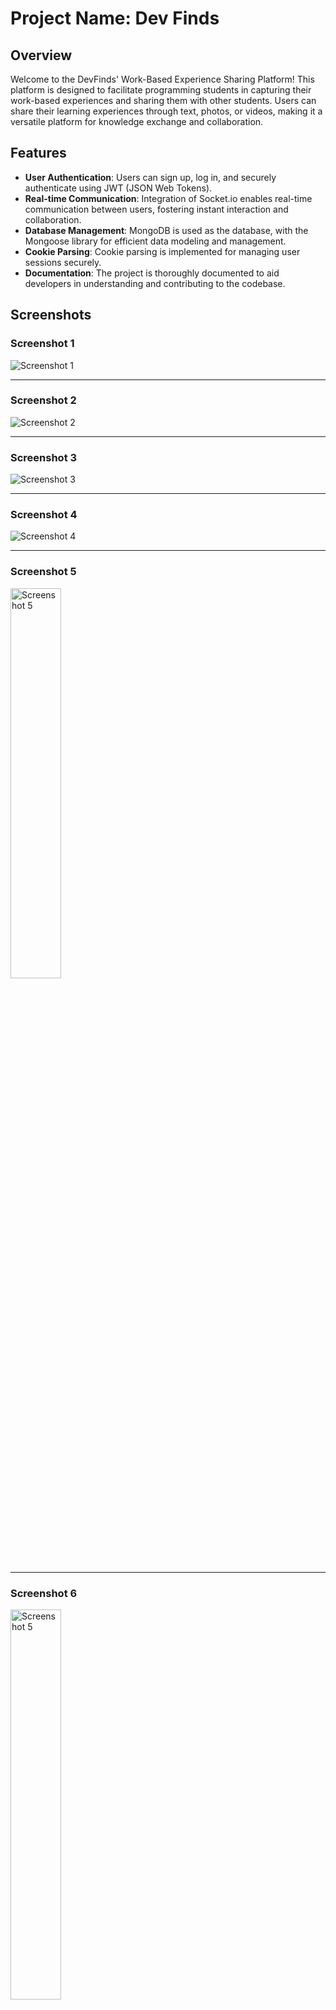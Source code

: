 # Project Name: Dev Finds

## Overview

Welcome to the DevFinds' Work-Based Experience Sharing Platform! This platform is designed to facilitate programming students in capturing their work-based experiences and sharing them with other students. Users can share their learning experiences through text, photos, or videos, making it a versatile platform for knowledge exchange and collaboration.

## Features

-   **User Authentication**: Users can sign up, log in, and securely authenticate using JWT (JSON Web Tokens).
-   **Real-time Communication**: Integration of Socket.io enables real-time communication between users, fostering instant interaction and collaboration.
-   **Database Management**: MongoDB is used as the database, with the Mongoose library for efficient data modeling and management.
-   **Cookie Parsing**: Cookie parsing is implemented for managing user sessions securely.
-   **Documentation**: The project is thoroughly documented to aid developers in understanding and contributing to the codebase.

## Screenshots

### Screenshot 1
![Screenshot 1](/client/s1.png)

---

### Screenshot 2
![Screenshot 2](/client/s2.png)

---

### Screenshot 3
![Screenshot 3](/client/s3.png)

---

### Screenshot 4
![Screenshot 4](/client/s4.png)

---

### Screenshot 5
<img src="/client/s5.jpg" alt="Screenshot 5" width="40%" height="40%">

---

### Screenshot 6
<img src="/client/s6.jpg" alt="Screenshot 5" width="40%" height="40%">





# Technologies Used

## Backend Technologies
- **Express.js**: Node.js framework for building efficient and scalable web applications.
- **Node.js**: Server-side JavaScript runtime environment for executing JavaScript code.
- **JWT (JSON Web Tokens)**: Secure method for transmitting information between parties as JSON objects.
- **Socket.io**: Library for real-time web applications, facilitating bidirectional communication between web clients and servers.
- **MongoDB**: NoSQL database used for storing and managing application data.
- **Mongoose**: MongoDB object modeling tool designed to work in an asynchronous environment.
- **Cookie Parser**: Middleware for parsing HTTP request cookies, facilitating session management.
- **Firebase**: Platform offering various services like real-time database, authentication, hosting, and more, facilitating rapid development of web and mobile applications.
- **Google OAuth**: Authentication mechanism allowing users to log in to applications using their Google account credentials.
- **REST APIs**: Architectural style for designing networked applications, enabling interaction between client and server through stateless communication over HTTP.

## Frontend Technologies
- **React**: JavaScript library for building user interfaces, allowing for the creation of dynamic and interactive UI components.
- **Material-UI (MUI)**: React component library implementing Google's Material Design, providing pre-designed UI components for building visually appealing and consistent user interfaces.
- **Tailwind CSS**: Utility-first CSS framework for building custom designs quickly, offering a flexible and low-level utility approach for styling web applications.
- **JavaScript**: Programming language used for both client-side and server-side development, offering versatility and compatibility across different environments.
- **Axios**: Promise-based HTTP client for making AJAX requests from the browser or Node.js, providing an easy-to-use interface for interacting with REST APIs.


## Installation

1.  Clone the repository: `git clone <repository-url>`
2.  Install dependencies: `npm install`
3.  Configure environment variables: Create a `.env` file and add necessary environment variables.
4.  Run the application: `npm run dev`

## Getting Started

1.  Sign up for an account on the platform.
2.  Log in with your credentials to access the dashboard.
3.  Capture your work-based experiences by creating posts with text, photos, or videos.
4.  Explore and engage with posts shared by other students.
5.  Enjoy real-time communication with other users through chat functionality.

## Contributing

Contributions are welcome! To contribute to the project, follow these steps:

1.  Fork the repository.
2.  Create a new branch (`git checkout -b feature/your-feature-name`).
3.  Make your changes.
4.  Commit your changes (`git commit -am 'Add some feature'`).
5.  Push to the branch (`git push origin feature/your-feature-name`).
6.  Create a new Pull Request.



## Contact

For any inquiries or feedback, please contact 
- email:anapathiravikiran20037@gmail.com
- LinkedIn:(https://www.linkedin.com/in/ravikiran-anaparthi-60861a255/)
- GitHub :(https://github.com/ravikirananaparthi) 
